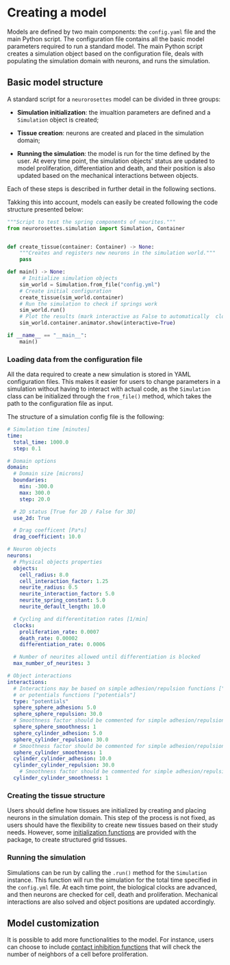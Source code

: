 # Creating a model

Models are defined by two main components: the `config.yaml` file and the main Python script. The configuration file contains all the basic model parameters required to run a standard model. The main Python script creates a simulation object based on the configuration file, deals with populating the simulation domain with neurons, and runs the simulation.

## Basic model structure

A standard script for a `neurorosettes` model can be divided in three groups:

- **Simulation initialization**: the imualtion parameters are defined and a `Simulation` object is created;

- **Tissue creation**: neurons are created and placed in the simulation domain;

- **Running the simulation**: the model is run for the time defined by the user. At every time point, the simulation objects' status are updated to model proliferation, differentiation and death, and their position is also updated based on the mechanical interactions between objects.

Each of these steps is described in further detail in the following sections.

Takking this into account, models can easily be created following the code structure presented below:

```python
"""Script to test the spring components of neurites."""
from neurorosettes.simulation import Simulation, Container


def create_tissue(container: Container) -> None:
    """Creates and registers new neurons in the simulation world."""
    pass

def main() -> None:
     # Initialize simulation objects
    sim_world = Simulation.from_file("config.yml")
    # Create initial configuration
    create_tissue(sim_world.container)
    # Run the simulation to check if springs work
    sim_world.run()
    # Plot the results (mark interactive as False to automatically  close the window)
    sim_world.container.animator.show(interactive=True)

if __name__ == "__main__":
    main()
```

### Loading data from the configuration file

All the data required to create a new simulation is stored in YAML configuration files.
This makes it easier for users to change parameters in a simulation without having to
interact with actual code, as the `Simulation` class can be initialized through the 
`from_file()` method, which takes the path to the configuration file as input.

The structure of a simulation config file is the following:

```yaml
# Simulation time [minutes]
time:
  total_time: 1000.0
  step: 0.1

# Domain options
domain:
  # Domain size [microns]
  boundaries:
    min: -300.0
    max: 300.0
    step: 20.0

  # 2D status [True for 2D / False for 3D]
  use_2d: True

  # Drag coefficent [Pa*s]
  drag_coefficient: 10.0

# Neuron objects
neurons:
  # Physical objects properties
  objects:
    cell_radius: 8.0
    cell_interaction_factor: 1.25
    neurite_radius: 0.5
    neurite_interaction_factor: 5.0
    neurite_spring_constant: 5.0
    neurite_default_length: 10.0

  # Cycling and differentitation rates [1/min]
  clocks:
    proliferation_rate: 0.0007
    death_rate: 0.00002
    differentiation_rate: 0.0006

  # Number of neurites allowed until differentiation is blocked 
  max_number_of_neurites: 3

# Object interactions
interactions:
  # Interactions may be based on simple adhesion/repulsion functions ["simple"]
  # or potentials functions ["potentials"]
  type: "potentials"
  sphere_sphere_adhesion: 5.0
  sphere_sphere_repulsion: 30.0
  # Smoothness factor should be commented for simple adhesion/repulsion
  sphere_sphere_smoothness: 1
  sphere_cylinder_adhesion: 5.0
  sphere_cylinder_repulsion: 30.0
  # Smoothness factor should be commented for simple adhesion/repulsion
  sphere_cylinder_smoothness: 1
  cylinder_cylinder_adhesion: 10.0
  cylinder_cylinder_repulsion: 30.0
    # Smoothness factor should be commented for simple adhesion/repulsion
  cylinder_cylinder_smoothness: 1
```

### Creating the tissue structure

Users should define how tissues are initialized by creating and placing neurons in the
simulation domain. This step of the process is not fixed, as users should have the
flexibility to create new tissues based on their study needs. However, some 
[initialization functions](tissue_initialization.md) are provided with the
package, to create structured grid tissues.

### Running the simulation

Simulations can be run by calling the `.run()` method for the `Simulation` instance.
This function will run the simulation for the total time specified in the `config.yml`
file. At each time point, the biological clocks are advanced, and then neurons are checked
for cell, death and proliferation. Mechanical interactions are also solved and object
positions are updated accordingly.

## Model customization

It is possible to add more functionalities to the model. For instance, users can choose to include [contact inhibition functions](contact_inhibition.md) that will check the number of neighbors of a cell before proliferation.
